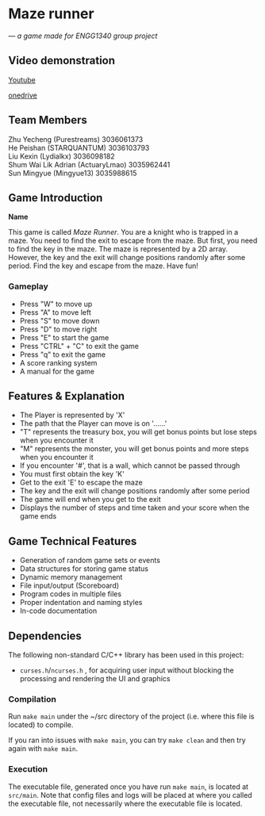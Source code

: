 # Maze runner
*— a game made for ENGG1340 group project*

## Video demonstration
[Youtube](https://youtu.be/xPtkwtKMitk)


[onedrive](https://connecthkuhk-my.sharepoint.com/:v:/g/personal/u3606137_connect_hku_hk/EUOnSX3zZLRHurOyNcDSTXsBI7SFqzsiKEaizfab2SvWtQ?nav=eyJyZWZlcnJhbEluZm8iOnsicmVmZXJyYWxBcHAiOiJPbmVEcml2ZUZvckJ1c2luZXNzIiwicmVmZXJyYWxBcHBQbGF0Zm9ybSI6IldlYiIsInJlZmVycmFsTW9kZSI6InZpZXciLCJyZWZlcnJhbFZpZXciOiJNeUZpbGVzTGlua0RpcmVjdCJ9fQ&e=NGoU4W)


## Team Members

Zhu Yecheng (Purestreams) 3036061373 \
He Peishan (STARQUANTUM) 3036103793\
Liu Kexin (Lydialkx) 3036098182\
Shum Wai Lik Adrian (ActuaryLmao) 3035962441 \
Sun Mingyue (Mingyue13) 3035988615 

## Game Introduction
**Name**

This game is called *Maze Runner*.
You are a knight who is trapped in a maze. You need to find the exit to escape from the maze. But first, you need to find the key in the maze. 
The maze is represented by a 2D array.
However, the key and the exit will change positions randomly after some period. Find the key and escape from the maze. Have fun! 


### Gameplay
- Press "W" to move up
- Press "A" to move left
- Press "S" to move down
- Press "D" to move right
- Press "E" to start the game
- Press "CTRL" + "C" to exit the game
- Press "q" to exit the game
- A score ranking system
- A manual for the game

## Features & Explanation
- The Player is represented by 'X'
- The path that the Player can move is on '......'
- "T" represents the treasury box, you will get bonus points but lose steps when you encounter it
- "M" represents the monster, you will get bonus points and more steps when you encounter it
- If you encounter '#', that is a wall, which cannot be passed through
- You must first obtain the key 'K'
- Get to the exit 'E' to escape the maze
- The key and the exit will change positions randomly after some period
- The game will end when you get to the exit
- Displays the number of steps and time taken and your score when the game ends
  
## Game Technical Features 
- Generation of random game sets or events
- Data structures for storing game status
- Dynamic memory management
- File input/output (Scoreboard)
- Program codes in multiple files
- Proper indentation and naming styles
- In-code documentation

## Dependencies
The following non-standard C/C++ library has been used in this project:
- `curses.h`/`ncurses.h` , for acquiring user input without blocking the processing and rendering the UI and graphics


### Compilation
Run `make main` under the ~/src directory of the project (i.e. where this file is located) to compile.

If you ran into issues with `make main`, you can try `make clean` and then try again with `make main`.

### Execution
The executable file, generated once you have run `make main`, is located at `src/main`. Note that config files and logs will be placed at where you called the executable file, not necessarily where the executable file is located.

